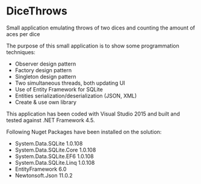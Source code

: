 # DiceThrows
Small application emulating throws of two dices and counting the amount of aces per dice

The purpose of this small application is to show some programmation techniques:

- Observer design pattern
- Factory design pattern
- Singleton design pattern
- Two simultaneous threads, both updating UI
- Use of Entity Framework for SQLite
- Entities serialization/deserialization (JSON, XML)
- Create & use own library


This application has been coded with Visual Studio 2015 and built and tested against .NET Framework 4.5.

Following Nuget Packages have been installed on the solution:
- System.Data.SQLite 1.0.108
- System.Data.SQLite.Core 1.0.108
- System.Data.SQLite.EF6 1.0.108
- System.Data.SQLite.Linq 1.0.108
- EntityFramework 6.0
- Newtonsoft.Json 11.0.2
